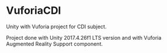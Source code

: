 # VuforiaCDI

Unity with Vuforia project for CDI subject.

Project done with Unity 2017.4.26f1 LTS version and with Vuforia Augmented Reality Support component.
